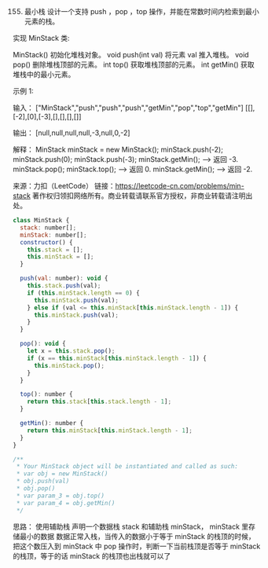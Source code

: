 155. 最小栈
     设计一个支持 push ，pop ，top 操作，并能在常数时间内检索到最小元素的栈。

实现 MinStack 类:

MinStack() 初始化堆栈对象。
void push(int val) 将元素 val 推入堆栈。
void pop() 删除堆栈顶部的元素。
int top() 获取堆栈顶部的元素。
int getMin() 获取堆栈中的最小元素。



示例 1:

输入：
["MinStack","push","push","push","getMin","pop","top","getMin"]
[[],[-2],[0],[-3],[],[],[],[]]

输出：
[null,null,null,null,-3,null,0,-2]

解释：
MinStack minStack = new MinStack();
minStack.push(-2);
minStack.push(0);
minStack.push(-3);
minStack.getMin(); --> 返回 -3.
minStack.pop();
minStack.top(); --> 返回 0.
minStack.getMin(); --> 返回 -2.

来源：力扣（LeetCode）
链接：https://leetcode-cn.com/problems/min-stack
著作权归领扣网络所有。商业转载请联系官方授权，非商业转载请注明出处。

```js
class MinStack {
  stack: number[];
  minStack: number[];
  constructor() {
    this.stack = [];
    this.minStack = [];
  }

  push(val: number): void {
    this.stack.push(val);
    if (this.minStack.length == 0) {
      this.minStack.push(val);
    } else if (val <= this.minStack[this.minStack.length - 1]) {
      this.minStack.push(val);
    }
  }

  pop(): void {
    let x = this.stack.pop();
    if (x == this.minStack[this.minStack.length - 1]) {
      this.minStack.pop();
    }
  }

  top(): number {
    return this.stack[this.stack.length - 1];
  }

  getMin(): number {
    return this.minStack[this.minStack.length - 1];
  }
}

/**
 * Your MinStack object will be instantiated and called as such:
 * var obj = new MinStack()
 * obj.push(val)
 * obj.pop()
 * var param_3 = obj.top()
 * var param_4 = obj.getMin()
 */
```
思路：
使用辅助栈
声明一个数据栈 stack 和辅助栈 minStack， minStack 里存储最小的数据
数据正常入栈，当传入的数据小于等于 minStack 的栈顶的时候，把这个数压入到 minStack 中
pop 操作时，判断一下当前栈顶是否等于 minStack 的栈顶，等于的话 minStack 的栈顶也出栈就可以了